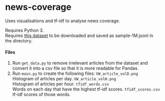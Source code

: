 # news-coverage
Uses visualisations and tf-idf to analyse news coverage.

Requires Python 3.  
Requires [this dataset](http://research.signalmedia.co/newsir16/index.html) to be downloaded and saved as sample-1M.jsonl in the directory.

#### Files

1. Run `get_data.py` to remove irrelevant articles from the dataset and convert it into a csv file so that it is more readable for Pandas.
2. Run `main.py` to create the following files:
    `VW_article_volD.png`  
        Histogram of articles per day.
    `VW_article_volH.png`  
        Histogram of articles per hour.
    `tfidf_words.csv`  
        Words on each day that have the highest tf-idf scores.
    `tfidf_scores.csv`  
        tf-idf scores of those words.
